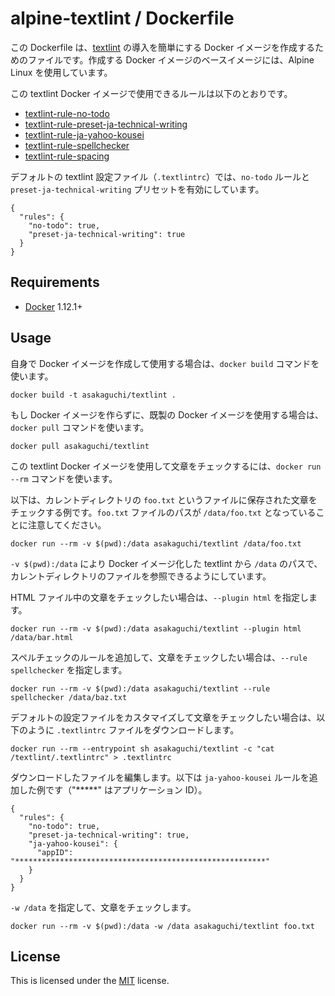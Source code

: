 # alpine-textlint / Dockerfile

この Dockerfile は、[textlint](https://github.com/textlint/textlint) の導入を簡単にする Docker イメージを作成するためのファイルです。作成する Docker イメージのベースイメージには、Alpine Linux を使用しています。

この textlint Docker イメージで使用できるルールは以下のとおりです。

* [textlint\-rule\-no\-todo](https://github.com/azu/textlint-rule-no-todo)
* [textlint\-rule\-preset\-ja\-technical\-writing](https://github.com/textlint-ja/textlint-rule-preset-ja-technical-writing)
* [textlint\-rule\-ja\-yahoo\-kousei](https://www.npmjs.com/package/textlint-rule-ja-yahoo-kousei)
* [textlint\-rule\-spellchecker](https://github.com/nodaguti/textlint-rule-spellchecker)
* [textlint\-rule\-spacing](https://github.com/textlint-ja/textlint-rule-spacing)

デフォルトの textlint 設定ファイル（`.textlintrc`）では、`no-todo` ルールと `preset-ja-technical-writing` プリセットを有効にしています。

```
{
  "rules": {
    "no-todo": true,
    "preset-ja-technical-writing": true
  }
}
```

## Requirements

* [Docker](https://www.docker.com) 1.12.1+

## Usage

自身で Docker イメージを作成して使用する場合は、`docker build` コマンドを使います。

```
docker build -t asakaguchi/textlint .
```

もし Docker イメージを作らずに、既製の Docker イメージを使用する場合は、`docker pull` コマンドを使います。

```
docker pull asakaguchi/textlint
```

この textlint Docker イメージを使用して文章をチェックするには、`docker run --rm` コマンドを使います。

以下は、カレントディレクトリの `foo.txt` というファイルに保存された文章をチェックする例です。`foo.txt` ファイルのパスが `/data/foo.txt` となっていることに注意してください。

```
docker run --rm -v $(pwd):/data asakaguchi/textlint /data/foo.txt
```

`-v $(pwd):/data` により Docker イメージ化した textlint から `/data` のパスで、カレントディレクトリのファイルを参照できるようにしています。

HTML ファイル中の文章をチェックしたい場合は、`--plugin html` を指定します。

```
docker run --rm -v $(pwd):/data asakaguchi/textlint --plugin html /data/bar.html
```

スペルチェックのルールを追加して、文章をチェックしたい場合は、`--rule spellchecker` を指定します。

```
docker run --rm -v $(pwd):/data asakaguchi/textlint --rule spellchecker /data/baz.txt
```

デフォルトの設定ファイルをカスタマイズして文章をチェックしたい場合は、以下のように `.textlintrc` ファイルをダウンロードします。

```
docker run --rm --entrypoint sh asakaguchi/textlint -c "cat /textlint/.textlintrc" > .textlintrc
```

ダウンロードしたファイルを編集します。以下は `ja-yahoo-kousei` ルールを追加した例です（"*****" はアプリケーション ID）。

```
{
  "rules": {
    "no-todo": true,
    "preset-ja-technical-writing": true,
    "ja-yahoo-kousei": {
      "appID": "********************************************************"
    }
  }
}
```

`-w /data` を指定して、文章をチェックします。

```
docker run --rm -v $(pwd):/data -w /data asakaguchi/textlint foo.txt
```

## License
This is licensed under the [MIT](https://github.com/asakaguchi/dockerfiles/blob/master/LICENSE) license.